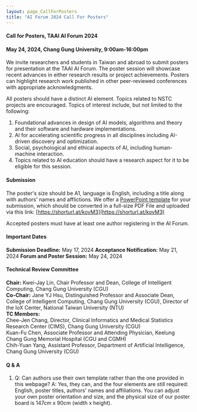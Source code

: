 ```yaml
---
layout: page_CallForPosters
title: "AI Forum 2024 Call For Posters"
---
```


#### Call for Posters, TAAI AI Forum 2024
#### May 24, 2024, Chang Gung University, 9:00am-16:00pm

We invite researchers and students in Taiwan and abroad to submit posters for presentation at the TAAI AI Forum. The poster session will showcase recent advances in either research results or project achievements. Posters can highlight research work published in other peer-reviewed conferences with appropriate acknowledgments. 

All posters should have a distinct AI element. Topics related to NSTC projects are encouraged. Topics of interest include, but not limited to the following:

1. Foundational advances in design of AI models, algorithms and theory and their software and hardware implementations.
2. AI for accelerating scientific progress in all disciplines including AI-driven discovery and optimization.
3. Social, psychological and ethical aspects of AI, including human-machine interaction. 
4. Topics related to AI education should have a research aspect for it to be eligible for this session.

#### Submission

The poster's size should be A1, language is English, including a title along with authors' names and afflictions. We offer a [PowerPoint template](https://changgunguniversity-my.sharepoint.com/:p:/g/personal/d000019097_cgu_edu_tw/EZyukcZcilRJl2iz-QbwXmYBnXsZGwrtTfY9nlsGNGDBgQ?e=9ffwAs) for your submission, which should be converted in a full-size PDF File and uploaded via this link: [https://shorturl.at/kovM3](https://shorturl.at/kovM3)

Accepted posters must have at least one author registering in the AI Forum.

#### Important Dates
**Submission Deadline:** May 17, 2024
**Acceptance Notification:** May 21, 2024
**Forum and Poster Session:** May 24, 2024

#### Technical Review Committee
**Chair:** Kwei-Jay Lin, Chair Professor and Dean, College of Intelligent Computing, Chang Gung University (CGU) <br/>
**Co-Chair:** Jane YJ Hsu, Distinguished Professor and Associate Dean, College of Intelligent Computing, Chang Gung University (CGU), Director of the IoX Center, National Taiwan University (NTU)<br/>
**TC Members:**<br/>
Chee-Jen Chang, Director, Clinical Informatics and Medical Statistics Research Center (CIMS), Chang Gung University (CGU)<br/>
Kuan-Fu Chen, Associate Professor and Attending Physician, Keelung Chang Gung Memorial Hospital (CGU and CGMH)<br/>
Chih-Yuan Yang, Assistant Professor, Department of Artificial Intelligence, Chang Gung University (CGU)

#### Q & A
1. Q: Can authors use their own template rather than the one provided in this webpage? A: Yes, they can, and the four elements are still required: English, poster titles, authors' names and affiliations. You can adjust your own poster orientation and size, and the physical size of our poster board is 147cm x 90cm (width x height).
